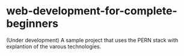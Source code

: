 # web-development-for-complete-beginners
(Under development) A sample project that uses the PERN stack with explantion of the varous technologies.
